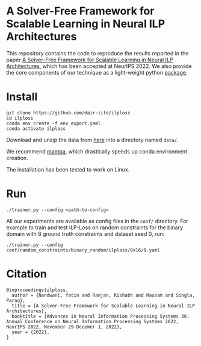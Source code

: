 # A Solver-Free Framework for Scalable Learning in Neural ILP Architectures

This repository contains the code to reproduce the results reported in the paper [A Solver-Free Framework for Scalable Learning in Neural ILP Architectures][paper], which has been accepted at NeurIPS 2022. We also provide the core components of our technique as a light-weight python [package][package].

# Install

```
git clone https://github.com/dair-iitd/ilploss
cd ilploss
conda env create -f env_export.yaml
conda activate ilploss
```

Download and unzip the data from [here](https://drive.google.com/drive/folders/1I_KdlIkdsfn8E_OekMhRH8cnb0ZnXJpz) <!-- [here](https://drive.google.com/file/d/1jP80OhGPCbkYudhvC1EjOZXtipgNgFYL/view?usp=sharing) --> into a directory named `data/`.

We recommend [mamba](https://github.com/mamba-org/mamba), which drastically speeds up conda environment creation.

The installation has been tested to work on Linux.

# Run

```
./trainer.py --config <path-to-config>
```

All our experiments are available as config files in the `conf/` directory. For example to train and test ILP-Loss on random constraints for the binary domain with 8 ground truth constraints and dataset seed 0, run:

```
./trainer.py --config conf/random_constraints/binary_random/ilploss/8x16/0.yaml
```


<!-- 
Similarly, for CombOptNet, run:

```
./trainer.py --config conf/binary_random/comboptnet/8x16/0.yaml
./trainer.py --config conf/binary_random/comboptnet/test/8x16/0.yaml
```
__[TODO: add instructions for neural baselines]__ -->

# Citation

```
@inproceedings{ilploss,
  author = {Nandwani, Yatin and Ranjan, Rishabh and Mausam and Singla, Parag},
  title = {A Solver-Free Framework for Scalable Learning in Neural ILP Architectures},
  booktitle = {Advances in Neural Information Processing Systems 36: Annual Conference on Neural Information Processing Systems 2022, NeurIPS 2022, November 29-Decemer 1, 2022},
  year = {2022},
}
```


[paper]: https://arxiv.org/abs/2210.09082
[package]: https://github.com/rishabh-ranjan/ilploss
